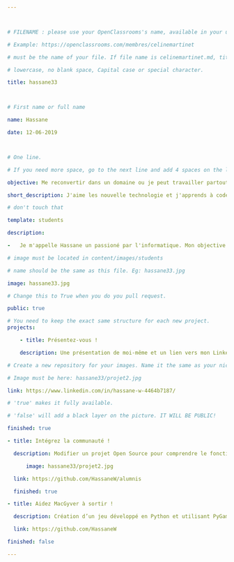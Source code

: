```yaml
---



# FILENAME : please use your OpenClassrooms's name, available in your url.

# Example: https://openclassrooms.com/membres/celinemartinet

# must be the name of your file. If file name is celinemartinet.md, title is celinemartinet.

# lowercase, no blank space, Capital case or special character.

title: hassane33



# First name or full name

name: Hassane

date: 12-06-2019



# One line.

# If you need more space, go to the next line and add 4 spaces on the left, as in 'description'.

objective: Me reconvertir dans un domaine ou je peut travailler partout dans le monde.

short_description: J'aime les nouvelle technologie et j'apprends à coder afin d'effectuer une reconversion professionelle.

# don't touch that

template: students

description:

-	Je m'appelle Hassane un passioné par l'informatique. Mon objective c'est être developpeur Swift/ios. 

# image must be located in content/images/students

# name should be the same as this file. Eg: hassane33.jpg

image: hassane33.jpg

# Change this to True when you do you pull request.

public: true

# You need to keep the exact same structure for each new project.
projects:

	- title: Présentez-vous !

	description: Une présentation de moi-même et un lien vers mon LinkedIn.

# Create a new repository for your images. Name it the same as your nickname and profile picture.

# Image must be here: hassane33/projet2.jpg

link: https://www.linkedin.com/in/hassane-w-4464b7187/

# 'true' makes it fully available.

# 'false' will add a black layer on the picture. IT WILL BE PUBLIC!

finished: true

- title: Intégrez la communauté !

  description: Modifier un projet Open Source pour comprendre le fonctionnement de Git, de Github et des pull requests.

      image: hassane33/projet2.jpg

  link: https://github.com/HassaneW/alumnis

  finished: true

- title: Aidez MacGyver à sortir !

  description: Création d’un jeu développé en Python et utilisant PyGame.

  link: https://github.com/HassaneW

finished: false

---
```

